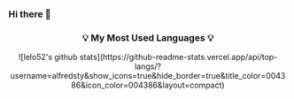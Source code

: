 ### Hi there 👋


<h3 align="center">💡 My Most Used Languages 💡</h3>
<p align="center">
     ![lelo52's github stats](https://github-readme-stats.vercel.app/api/top-langs/?username=alfredsty&show_icons=true&hide_border=true&title_color=004386&icon_color=004386&layout=compact)
  <a href="https://github.com/${lelo52}">
  </a>
</p>
